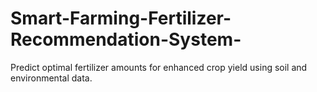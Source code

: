 # Smart-Farming-Fertilizer-Recommendation-System-
Predict optimal fertilizer amounts for enhanced crop yield using      soil and environmental data.
